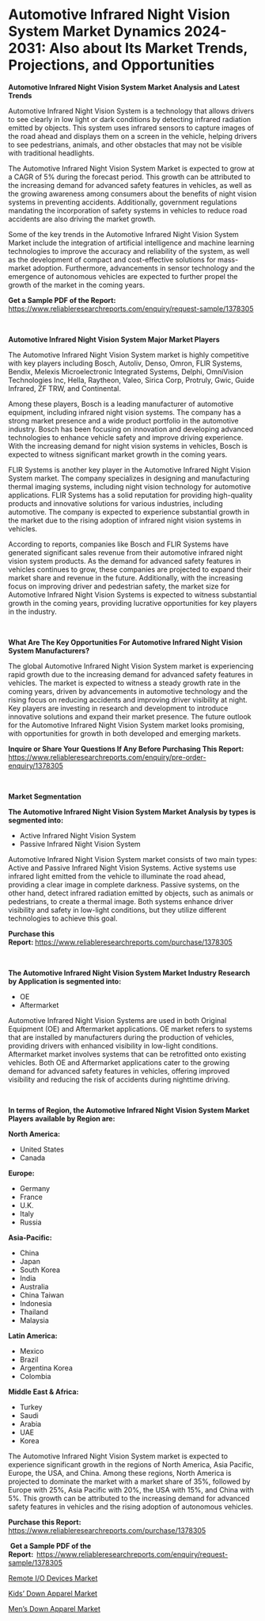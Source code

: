 <p><h1>Automotive Infrared Night Vision System Market Dynamics 2024-2031: Also about Its Market Trends, Projections, and Opportunities</h1></p><p><strong>Automotive Infrared Night Vision System Market Analysis and Latest Trends</strong></p>
<p><p>Automotive Infrared Night Vision System is a technology that allows drivers to see clearly in low light or dark conditions by detecting infrared radiation emitted by objects. This system uses infrared sensors to capture images of the road ahead and displays them on a screen in the vehicle, helping drivers to see pedestrians, animals, and other obstacles that may not be visible with traditional headlights.</p><p>The Automotive Infrared Night Vision System Market is expected to grow at a CAGR of 5% during the forecast period. This growth can be attributed to the increasing demand for advanced safety features in vehicles, as well as the growing awareness among consumers about the benefits of night vision systems in preventing accidents. Additionally, government regulations mandating the incorporation of safety systems in vehicles to reduce road accidents are also driving the market growth.</p><p>Some of the key trends in the Automotive Infrared Night Vision System Market include the integration of artificial intelligence and machine learning technologies to improve the accuracy and reliability of the system, as well as the development of compact and cost-effective solutions for mass-market adoption. Furthermore, advancements in sensor technology and the emergence of autonomous vehicles are expected to further propel the growth of the market in the coming years.</p></p>
<p><strong>Get a Sample PDF of the Report:&nbsp;</strong> <a href="https://www.reliableresearchreports.com/enquiry/request-sample/1378305">https://www.reliableresearchreports.com/enquiry/request-sample/1378305</a></p>
<p>&nbsp;</p>
<p><strong>Automotive Infrared Night Vision System Major Market Players</strong></p>
<p><p>The Automotive Infrared Night Vision System market is highly competitive with key players including Bosch, Autoliv, Denso, Omron, FLIR Systems, Bendix, Melexis Microelectronic Integrated Systems, Delphi, OmniVision Technologies Inc, Hella, Raytheon, Valeo, Sirica Corp, Protruly, Gwic, Guide Infrared, ZF TRW, and Continental.</p><p>Among these players, Bosch is a leading manufacturer of automotive equipment, including infrared night vision systems. The company has a strong market presence and a wide product portfolio in the automotive industry. Bosch has been focusing on innovation and developing advanced technologies to enhance vehicle safety and improve driving experience. With the increasing demand for night vision systems in vehicles, Bosch is expected to witness significant market growth in the coming years.</p><p>FLIR Systems is another key player in the Automotive Infrared Night Vision System market. The company specializes in designing and manufacturing thermal imaging systems, including night vision technology for automotive applications. FLIR Systems has a solid reputation for providing high-quality products and innovative solutions for various industries, including automotive. The company is expected to experience substantial growth in the market due to the rising adoption of infrared night vision systems in vehicles.</p><p>According to reports, companies like Bosch and FLIR Systems have generated significant sales revenue from their automotive infrared night vision system products. As the demand for advanced safety features in vehicles continues to grow, these companies are projected to expand their market share and revenue in the future. Additionally, with the increasing focus on improving driver and pedestrian safety, the market size for Automotive Infrared Night Vision Systems is expected to witness substantial growth in the coming years, providing lucrative opportunities for key players in the industry.</p></p>
<p>&nbsp;</p>
<p><strong>What Are The Key Opportunities For Automotive Infrared Night Vision System Manufacturers?</strong></p>
<p><p>The global Automotive Infrared Night Vision System market is experiencing rapid growth due to the increasing demand for advanced safety features in vehicles. The market is expected to witness a steady growth rate in the coming years, driven by advancements in automotive technology and the rising focus on reducing accidents and improving driver visibility at night. Key players are investing in research and development to introduce innovative solutions and expand their market presence. The future outlook for the Automotive Infrared Night Vision System market looks promising, with opportunities for growth in both developed and emerging markets.</p></p>
<p><strong>Inquire or Share Your Questions If Any Before Purchasing This Report:</strong> <a href="https://www.reliableresearchreports.com/enquiry/pre-order-enquiry/1378305">https://www.reliableresearchreports.com/enquiry/pre-order-enquiry/1378305</a></p>
<p>&nbsp;</p>
<p><strong>Market Segmentation</strong></p>
<p><strong>The Automotive Infrared Night Vision System Market Analysis by types is segmented into:</strong></p>
<p><ul><li>Active Infrared Night Vision System</li><li>Passive Infrared Night Vision System</li></ul></p>
<p><p>Automotive Infrared Night Vision System market consists of two main types: Active and Passive Infrared Night Vision Systems. Active systems use infrared light emitted from the vehicle to illuminate the road ahead, providing a clear image in complete darkness. Passive systems, on the other hand, detect infrared radiation emitted by objects, such as animals or pedestrians, to create a thermal image. Both systems enhance driver visibility and safety in low-light conditions, but they utilize different technologies to achieve this goal.</p></p>
<p><strong>Purchase this Report:&nbsp;</strong><a href="https://www.reliableresearchreports.com/purchase/1378305">https://www.reliableresearchreports.com/purchase/1378305</a></p>
<p>&nbsp;</p>
<p><strong>The Automotive Infrared Night Vision System Market Industry Research by Application is segmented into:</strong></p>
<p><ul><li>OE</li><li>Aftermarket</li></ul></p>
<p><p>Automotive Infrared Night Vision Systems are used in both Original Equipment (OE) and Aftermarket applications. OE market refers to systems that are installed by manufacturers during the production of vehicles, providing drivers with enhanced visibility in low-light conditions. Aftermarket market involves systems that can be retrofitted onto existing vehicles. Both OE and Aftermarket applications cater to the growing demand for advanced safety features in vehicles, offering improved visibility and reducing the risk of accidents during nighttime driving.</p></p>
<p>&nbsp;</p>
<p><strong>In terms of Region, the Automotive Infrared Night Vision System Market Players available by Region are:</strong></p>
<p>
    <p> <strong> North America: </strong>
        <ul>
            <li>United States</li>
            <li>Canada</li>
        </ul>
        </p> 
    <p> <strong> Europe: </strong>
        <ul>
            <li>Germany</li>
            <li>France</li>
            <li>U.K.</li>
            <li>Italy</li>
            <li>Russia</li>
        </ul>
        </p> 
    <p> <strong> Asia-Pacific: </strong>
        <ul>
            <li>China</li>
            <li>Japan</li>
            <li>South Korea</li>
            <li>India</li>
            <li>Australia</li>
            <li>China Taiwan</li>
            <li>Indonesia</li>
            <li>Thailand</li>
            <li>Malaysia</li>
        </ul>
        </p> 
    <p> <strong> Latin America: </strong>
        <ul>
            <li>Mexico</li>
            <li>Brazil</li>
            <li>Argentina Korea</li>
            <li>Colombia</li>
        </ul>
        </p> 
    <p> <strong> Middle East & Africa: </strong>
        <ul>
            <li>Turkey</li>
            <li>Saudi</li>
            <li>Arabia</li>
            <li>UAE</li>
            <li>Korea</li>
        </ul>
    </p>
    </p>
<p><p>The Automotive Infrared Night Vision System market is expected to experience significant growth in the regions of North America, Asia Pacific, Europe, the USA, and China. Among these regions, North America is projected to dominate the market with a market share of 35%, followed by Europe with 25%, Asia Pacific with 20%, the USA with 15%, and China with 5%. This growth can be attributed to the increasing demand for advanced safety features in vehicles and the rising adoption of autonomous vehicles.</p></p>
<p><strong>Purchase this Report: </strong><a href="https://www.reliableresearchreports.com/purchase/1378305">https://www.reliableresearchreports.com/purchase/1378305</a></p>
<p>&nbsp;<strong>Get a Sample PDF of the Report:&nbsp;&nbsp;</strong><a href="https://www.reliableresearchreports.com/enquiry/request-sample/1378305">https://www.reliableresearchreports.com/enquiry/request-sample/1378305</a></p>
<p><strong></strong></p>
<p><p><a href="https://view.publitas.com/reportprime-1/remote-i-o-devices-market-furnish-information-about-market-size-market-share-market-dynamics-and-projections-spanning-from-2023-to-2030/">Remote I/O Devices Market</a></p><p><a href="https://view.publitas.com/reportprime-1/kids-down-apparel-market-centers-on-aspects-such-as-market-growth-market-share-market-opportunity-and-projected-forecasts-spanning-from-2023-to-2030/">Kids’ Down Apparel Market</a></p><p><a href="https://view.publitas.com/reportprime-1/mens-down-apparel-market-furnish-information-about-market-size-market-share-market-dynamics-and-projections-spanning-from-2023-to-2030/">Men’s Down Apparel Market</a></p></p>